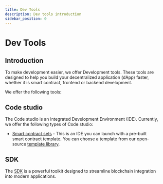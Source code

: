 ```yaml
---
title: Dev Tools
description: Dev tools introduction
sidebar_position: 0
---
```


# Dev Tools

## Introduction

To make development easier, we offer Development tools. These tools are designed to help you build your decentralized application (dApp) faster, whether it is smart contract, frontend or backend development.

We offer the following tools:

## Code studio

The Code studio is an Integrated Development Environment (IDE). Currently, we offer the following types of Code studio:

- [Smart contract sets](./0_code-studio/1_smart-contract-sets/1_smart-contract-sets.md) - This is an IDE you can launch with a pre-built smart contract template. You can choose a template from our open-source [template library](./0_code-studio/1_smart-contract-sets/2_smart-contract-templates.md).

## SDK

The [SDK](./1_SDK.md) is a powerful toolkit designed to streamline blockchain integration into modern applications.
